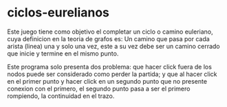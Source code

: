 # ciclos-eurelianos
Este juego tiene como objetivo el completar un ciclo o camino euleriano, cuya definicion en la teoria de grafos es:
Un camino que pasa por cada arista (linea) una y solo una vez, este a su vez debe ser un camino cerrado que inicie y termine en el mismo punto.

Este programa solo presenta dos problema: que hacer click fuera de los nodos puede ser considerado como perder la partida;
y que al hacer click en el primer punto y hacer click en un segundo punto que no presente conexion con el primero, el segundo punto pasa
a ser el primero rompiendo, la continuidad en el trazo.
